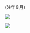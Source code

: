 (注年８月)

![](https://www.nta.go.jp/tmp/f12e45e7-4cd7-4f57-a921-e2c4120e6c64/images/d702c2016bd95417a70f58301a0917bb28c4da927be10d53f056ba715262a1ac.jpg)

![](https://www.nta.go.jp/tmp/f12e45e7-4cd7-4f57-a921-e2c4120e6c64/images/0d6d68c513821ddf13be43afc8f56d02509f566e3e900c1a07293d746ac50c96.jpg)